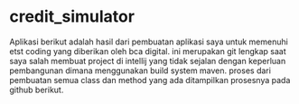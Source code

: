 # credit_simulator
Aplikasi berikut adalah hasil dari pembuatan aplikasi saya untuk memenuhi etst coding yang diberikan oleh bca digital. ini merupakan git lengkap saat saya salah membuat project di intellij yang tidak sejalan dengan keperluan pembangunan dimana menggunakan build system maven. proses dari pembuatan semua class dan method yang ada ditampilkan prosesnya pada github berikut.
